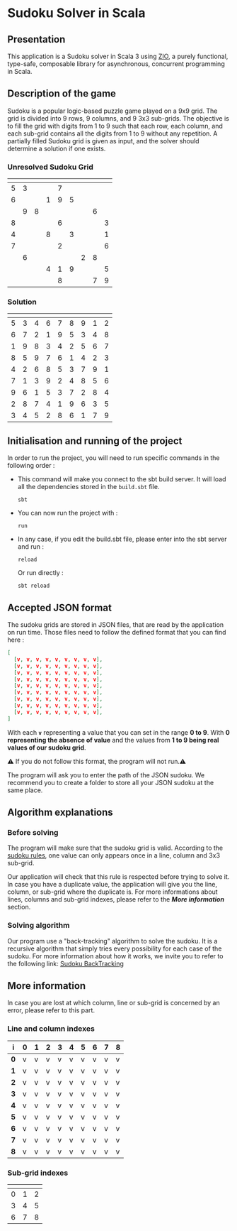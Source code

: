 # Sudoku Solver in Scala

## Presentation

This application is a Sudoku solver in Scala 3 using [ZIO](https://zio.dev/overview/getting-started), a purely functional, type-safe, composable library for asynchronous, concurrent programming in Scala. 

## Description of the game

Sudoku is a popular logic-based puzzle game played on a 9x9 grid. The grid is divided into 9 rows, 9 columns, and 9 3x3 sub-grids. The objective is to fill the grid with digits from 1 to 9 such that each row, each column, and each sub-grid contains all the digits from 1 to 9 without any repetition. A partially filled Sudoku grid is given as input, and the solver should determine a solution if one exists.

### Unresolved Sudoku Grid

| <!-- -->| <!-- --> | <!-- --> | <!-- --> | <!-- --> | <!-- --> |<!-- -->| <!-- --> | <!-- --> |
|---|---|---|---|---|---|---|---|---|
| 5 | 3 |   |   | 7 |   |   |   |   |
| 6 |   |   | 1 | 9 | 5 |   |   |   |
|   | 9 | 8 |   |   |   |   | 6 |   |
| 8 |   |   |   | 6 |   |   |   | 3 |
| 4 |   |   | 8 |   | 3 |   |   | 1 |
| 7 |   |   |   | 2 |   |   |   | 6 |
|   | 6 |   |   |   |   | 2 | 8 |   |
|   |   |   | 4 | 1 | 9 |   |   | 5 |
|   |   |   |   | 8 |   |   | 7 | 9 |

### Solution
| <!-- -->| <!-- --> | <!-- --> | <!-- --> | <!-- --> | <!-- --> |<!-- -->| <!-- --> | <!-- --> |
|---|---|---|---|---|---|---|---|---|
| 5 | 3 | 4 | 6 | 7 | 8 | 9 | 1 | 2 |
| 6 | 7 | 2 | 1 | 9 | 5 | 3 | 4 | 8 |
| 1 | 9 | 8 | 3 | 4 | 2 | 5 | 6 | 7 |
| 8 | 5 | 9 | 7 | 6 | 1 | 4 | 2 | 3 |
| 4 | 2 | 6 | 8 | 5 | 3 | 7 | 9 | 1 |
| 7 | 1 | 3 | 9 | 2 | 4 | 8 | 5 | 6 |
| 9 | 6 | 1 | 5 | 3 | 7 | 2 | 8 | 4 |
| 2 | 8 | 7 | 4 | 1 | 9 | 6 | 3 | 5 |
| 3 | 4 | 5 | 2 | 8 | 6 | 1 | 7 | 9 |

## Initialisation and running of the project

In order to run the project, you will need to run specific commands in the following order :

- This command will make you connect to the sbt build server. It will load all the dependencies stored in the `build.sbt` file.
  ```
  sbt
  ```

- You can now run the project with :
  ```
  run
  ```

- In any case, if you edit the build.sbt file, please enter into the sbt server and run :
  ```
  reload
  ```
  Or run directly :
  ```
  sbt reload
  ```

## Accepted JSON format

The sudoku grids are stored in JSON files, that are read by the application on run time. Those files need to follow the defined format that you can find here :

```json
[
  [v, v, v, v, v, v, v, v, v],
  [v, v, v, v, v, v, v, v, v],
  [v, v, v, v, v, v, v, v, v],
  [v, v, v, v, v, v, v, v, v],
  [v, v, v, v, v, v, v, v, v],
  [v, v, v, v, v, v, v, v, v],
  [v, v, v, v, v, v, v, v, v],
  [v, v, v, v, v, v, v, v, v],
  [v, v, v, v, v, v, v, v, v],
]

```

With each **`v`** representing a value that you can set in the range **0 to 9**. With **0 representing the absence of value** and the values from **1 to 9 being real values of our sudoku grid**.

⚠️ If you do not follow this format, the program will not run.⚠️

The program will ask you to enter the path of the JSON sudoku. We recommend you to create a folder to store all your JSON sudoku at the same place. 

## Algorithm explanations

### Before solving

The program will make sure that the sudoku grid is valid. According to the [sudoku rules](https://www.sudokuonline.io/tips/sudoku-rules), one value can only appears once in a line, column and 3x3 sub-grid.

Our application will check that this rule is respected before trying to solve it. In case you have a duplicate value, the application will give you the line, column, or sub-grid where the duplicate is. For more informations about lines, columns and sub-grid indexes, please refer to the ***More information*** section.

### Solving algorithm

Our program use a "back-tracking" algorithm to solve the sudoku. It is a recursive algorithm that simply tries every possibility for each case of the sudoku. For more information about how it works, we invite you to refer to the following link: [Sudoku BackTracking](https://en.wikipedia.org/wiki/Sudoku_solving_algorithms#Backtracking)


## More information

In case you are lost at which column, line or sub-grid is concerned by an error, please refer to this part.

### Line and column indexes

|   i   | 0 | 1 | 2 | 3 | 4 | 5 | 6 | 7 | 8 |
|-------|---|---|---|---|---|---|---|---|---|
| **0** | v | v | v | v | v | v | v | v | v |
| **1** | v | v | v | v | v | v | v | v | v |
| **2** | v | v | v | v | v | v | v | v | v |
| **3** | v | v | v | v | v | v | v | v | v |
| **4** | v | v | v | v | v | v | v | v | v |
| **5** | v | v | v | v | v | v | v | v | v |
| **6** | v | v | v | v | v | v | v | v | v |
| **7** | v | v | v | v | v | v | v | v | v |
| **8** | v | v | v | v | v | v | v | v | v |

### Sub-grid indexes

| <!--  --> | <!--  --> | <!--  --> |
| :-------: | :-------: | :-------: |
|     0     |     1     |     2     |
|     3     |     4     |     5     |
|     6     |     7     |     8     |